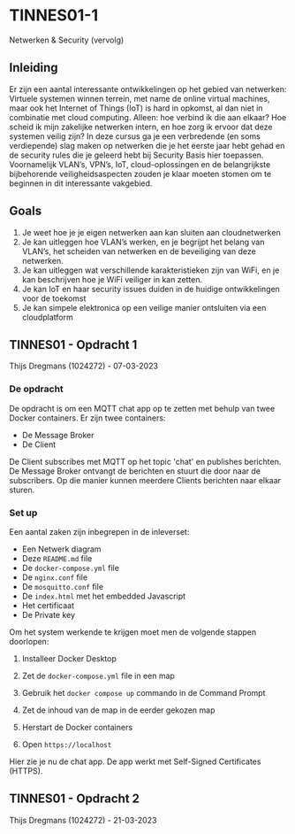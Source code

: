 # TINNES01-1
Netwerken &amp; Security (vervolg)

## Inleiding
Er zijn een aantal interessante ontwikkelingen op het gebied van netwerken: Virtuele systemen winnen terrein,
met name de online virtual machines, maar ook het Internet of Things (IoT) is hard in opkomst, al dan niet in
combinatie met cloud computing. Alleen: hoe verbind ik die aan elkaar? Hoe scheid ik mijn zakelijke netwerken
intern, en hoe zorg ik ervoor dat deze systemen veilig zijn?
In deze cursus ga je een verbredende (en soms verdiepende) slag maken op netwerken die je het eerste jaar
hebt gehad en de security rules die je geleerd hebt bij Security Basis hier toepassen.
Voornamelijk VLAN’s, VPN’s, IoT, cloud-oplossingen en de belangrijkste bijbehorende veiligheidsaspecten
zouden je klaar moeten stomen om te beginnen in dit interessante vakgebied.

## Goals

1. Je weet hoe je je eigen netwerken aan kan sluiten aan cloudnetwerken
2. Je kan uitleggen hoe VLAN’s werken, en je begrijpt het belang van
VLAN’s, het scheiden van netwerken en de beveiliging van deze
netwerken.
3. Je kan uitleggen wat verschillende karakteristieken zijn van WiFi, en je
kan beschrijven hoe je WiFi veiliger in kan zetten.
4. Je kan IoT en haar security issues duiden in de huidige ontwikkelingen
voor de toekomst
5. Je kan simpele elektronica op een veilige manier ontsluiten via een
cloudplatform

## TINNES01 - Opdracht 1

Thijs Dregmans (1024272) - 07-03-2023

### De opdracht

De opdracht is om een MQTT chat app op te zetten met behulp van twee Docker containers. Er zijn twee containers:

- De Message Broker
- De Client

De Client subscribes met MQTT op het topic 'chat' en publishes berichten. De Message Broker ontvangt de berichten en stuurt die door naar de subscribers. Op die manier kunnen meerdere Clients berichten naar elkaar sturen.

### Set up

Een aantal zaken zijn inbegrepen in de inleverset:
- Een Netwerk diagram
- Deze `README.md` file
- De `docker-compose.yml` file
- De `nginx.conf` file
- De `mosquitto.conf` file
- De `index.html` met het embedded Javascript
- Het certificaat
- De Private key

Om het system werkende te krijgen moet men de volgende stappen doorlopen:
1. Installeer Docker Desktop
2. Zet de `docker-compose.yml` file in een map
3. Gebruik het `docker compose up` commando in de Command Prompt
4. Zet de inhoud van de map in de eerder gekozen map
5. Herstart de Docker containers

6. Open `https://localhost`

Hier zie je nu de chat app. De app werkt met Self-Signed Certificates (HTTPS).

## TINNES01 - Opdracht 2

Thijs Dregmans (1024272) - 21-03-2023


